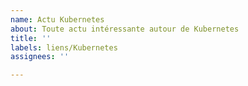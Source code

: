 ```yaml
---
name: Actu Kubernetes
about: Toute actu intéressante autour de Kubernetes
title: ''
labels: liens/Kubernetes
assignees: ''

---
```



